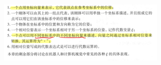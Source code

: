 
![](https://github.com/Richard17425/FOCUS-Tasks/blob/main/Robotics%E5%AD%A6%E4%B9%A0%E7%AC%94%E8%AE%B0/pictures/%E4%BD%8D%E5%A7%BF%E8%BF%90%E7%AE%97.png)
